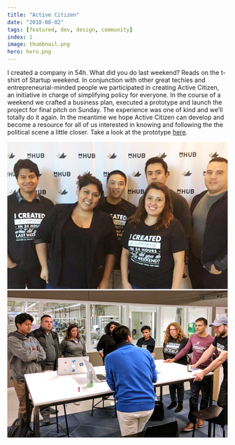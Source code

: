 ```yaml
---
title: "Active Citizen"
date: "2018-08-02"
tags: [featured, dev, design, community]
index: 1
image: thumbnail.png
hero: hero.png
---
```


I created a company in 54h. What did you do last weekend? Reads on the t-shirt of Startup weekend. In conjunction with other great techies and entrepreneurial-minded people we participated in creating Active Citizen, an initiative in charge of simplifying policy for everyone. In the course of a weekend we crafted a business plan, executed a prototype and launch the project for final pitch on Sunday. The experience was one of kind and we’ll totally do it again. In the meantime we hope Active Citizen can develop and become a resource for all of us interested in knowing and following the the political scene a little closer. Take a look at the prototype [here](http://activecitizens.co "Active Citizen Prototype").

![Group Photo ar MHub - Startup Weekend - Latinx](./group-photo-latinx.png "Group Photo ar MHub - Startup Weekend - Latinx")
![Pre-Pitch Mentor Advice](./latinx-pre-pitch.png "Pre-Pitch Mentor Advice")
